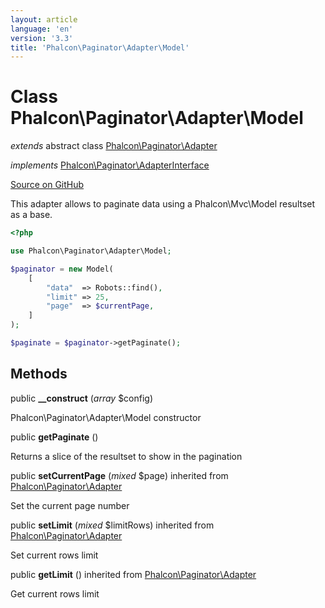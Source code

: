 ```yaml
---
layout: article
language: 'en'
version: '3.3'
title: 'Phalcon\Paginator\Adapter\Model'
---
```

# Class **Phalcon\Paginator\Adapter\Model**

*extends* abstract class [Phalcon\Paginator\Adapter](/3.3/en/api/Phalcon_Paginator_Adapter)

*implements* [Phalcon\Paginator\AdapterInterface](/3.3/en/api/Phalcon_Paginator_AdapterInterface)

<a href="https://github.com/phalcon/cphalcon/tree/v3.3.0/phalcon/paginator/adapter/model.zep" class="btn btn-default btn-sm">Source on GitHub</a>

This adapter allows to paginate data using a Phalcon\Mvc\Model resultset as a base.

```php
<?php

use Phalcon\Paginator\Adapter\Model;

$paginator = new Model(
    [
        "data"  => Robots::find(),
        "limit" => 25,
        "page"  => $currentPage,
    ]
);

$paginate = $paginator->getPaginate();

```


## Methods
public  **__construct** (*array* $config)

Phalcon\Paginator\Adapter\Model constructor



public  **getPaginate** ()

Returns a slice of the resultset to show in the pagination



public  **setCurrentPage** (*mixed* $page) inherited from [Phalcon\Paginator\Adapter](/3.3/en/api/Phalcon_Paginator_Adapter)

Set the current page number



public  **setLimit** (*mixed* $limitRows) inherited from [Phalcon\Paginator\Adapter](/3.3/en/api/Phalcon_Paginator_Adapter)

Set current rows limit



public  **getLimit** () inherited from [Phalcon\Paginator\Adapter](/3.3/en/api/Phalcon_Paginator_Adapter)

Get current rows limit



